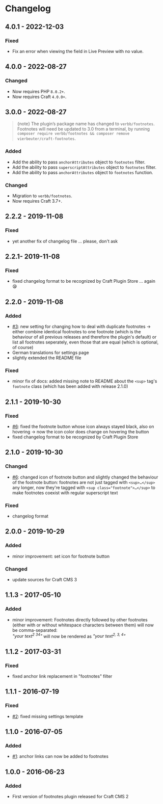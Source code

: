 # Changelog

## 4.0.1 - 2022-12-03

### Fixed
- Fix an error when viewing the field in Live Preview with no value.

## 4.0.0 - 2022-08-27

### Changed
- Now requires PHP `8.0.2+`.
- Now requires Craft `4.0.0+`.

## 3.0.0 - 2022-08-27

> {note} The plugin’s package name has changed to `verbb/footnotes`. Footnotes will need be updated to 3.0 from a terminal, by running `composer require verbb/footnotes && composer remove vierbeuter/craft-footnotes`.

### Added
- Add the ability to pass `anchorAttributes` object to `footnotes` filter.
- Add the ability to pass `superscriptAttributes` object to `footnotes` filter.
- Add the ability to pass `anchorAttributes` object to `footnotes` function.

### Changed
- Migration to `verbb/footnotes`.
- Now requires Craft 3.7+.

## 2.2.2 - 2019-11-08

### Fixed
 - yet another fix of changelog file … please, don't ask

## 2.2.1- 2019-11-08

### Fixed
 - fixed changelog format to be recognized by Craft Plugin Store … again 😪

## 2.2.0 - 2019-11-08

### Added
 - [#3](https://github.com/Vierbeuter/craft-footnotes/issues/3): new setting for changing how to deal with duplicate footnotes &rarr; either combine identical footnotes to one footnote (which is the behaviour of all previous releases and therefore the plugin's default) or list all footnotes seperately, even those that are equal (which is optional, of course)
 - German translations for settings page
 - slightly extended the README file

### Fixed
 - minor fix of docs: added missing note to README about the `<sup>` tag's `footnote` class (which has been added with release 2.1.0)

## 2.1.1 - 2019-10-30

### Fixed
 - [#6](https://github.com/Vierbeuter/craft-footnotes/issues/6): fixed the footnote button whose icon always stayed black, also on hovering &rarr; now the icon color does change on hovering the button
 - fixed changelog format to be recognized by Craft Plugin Store

## 2.1.0 - 2019-10-30

### Changed
 - [#6](https://github.com/Vierbeuter/craft-footnotes/issues/6): changed icon of footnote button and slightly changed the behaviour of the footnote button: footnotes are not just tagged with `<sup>…</sup>` any longer, now they're tagged with `<sup class="footnote">…</sup>` to make footnotes coexist with regular superscript text

### Fixed
 - changelog format

## 2.0.0 - 2019-10-29

### Added
 - minor improvement: set icon for footnote button

### Changed
 - update sources for Craft CMS 3

## 1.1.3 - 2017-05-10

### Added
 - minor improvement: Footnotes directly followed by other footnotes (either with or without whitespace characters between them) will now be comma-separated:  
*"your text<sup>2</sup> <sup>3</sup><sup>4</sup>"* will now be rendered as *"your text<sup>2, 3, 4</sup>"*

## 1.1.2 - 2017-03-31

### Fixed
 - fixed anchor link replacement in "footnotes" filter

## 1.1.1 - 2016-07-19

### Fixed
- [#2](https://github.com/Vierbeuter/craft-footnotes/issues/2): fixed missing settings template

## 1.1.0 - 2016-07-05

### Added
 - [#1](https://github.com/Vierbeuter/craft-footnotes/issues/1): anchor links can now be added to footnotes

## 1.0.0 - 2016-06-23

### Added
- First version of footnotes plugin released for Craft CMS 2
